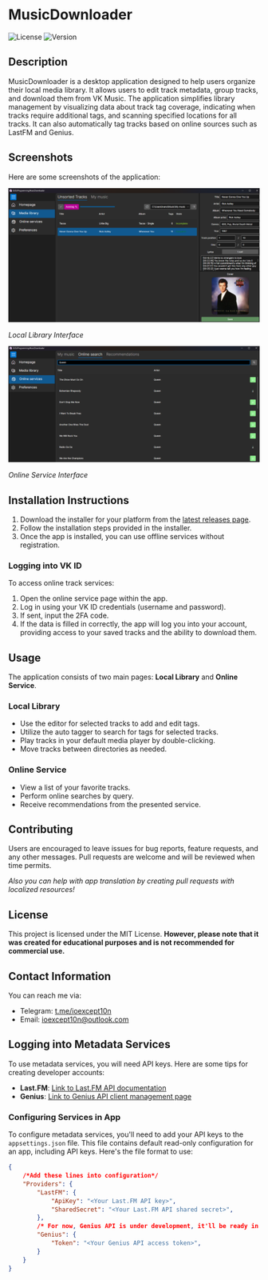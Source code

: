 # MusicDownloader

![License](https://img.shields.io/badge/license-MIT-blue) ![Version](https://img.shields.io/badge/version-1.0.3-blue)

## Description
MusicDownloader is a desktop application designed to help users organize their local media library. It allows users to edit track metadata, group tracks, and download them from VK Music. The application simplifies library management by visualizing data about track tag coverage, indicating when tracks require additional tags, and scanning specified locations for all tracks. It can also automatically tag tracks based on online sources such as LastFM and Genius.

## Screenshots
Here are some screenshots of the application:

![Local Library](images/TracksView.png)

*Local Library Interface*

![Online Service](images/OnlineSearchView.png)

*Online Service Interface*

## Installation Instructions
1. Download the installer for your platform from the [latest releases page](https://github.com/IOExcept10n/MusicDownloader/releases/latest).
2. Follow the installation steps provided in the installer.
3. Once the app is installed, you can use offline services without registration.

### Logging into VK ID
To access online track services:
1. Open the online service page within the app.
2. Log in using your VK ID credentials (username and password).
3. If sent, input the 2FA code.
4. If the data is filled in correctly, the app will log you into your account, providing access to your saved tracks and the ability to download them.

## Usage
The application consists of two main pages: **Local Library** and **Online Service**.

### Local Library
- Use the editor for selected tracks to add and edit tags.
- Utilize the auto tagger to search for tags for selected tracks.
- Play tracks in your default media player by double-clicking.
- Move tracks between directories as needed.

### Online Service
- View a list of your favorite tracks.
- Perform online searches by query.
- Receive recommendations from the presented service.


## Contributing
Users are encouraged to leave issues for bug reports, feature requests, and any other messages. Pull requests are welcome and will be reviewed when time permits.

*Also you can help with app translation by creating pull requests with localized resources!*

## License
This project is licensed under the MIT License. **However, please note that it was created for educational purposes and is not recommended for commercial use.**

## Contact Information
You can reach me via:
- Telegram: [t.me/ioexcept10n](https://t.me/ioexcept10n)
- Email: [ioexcept10n@outlook.com](mailto:ioexcept10n@outlook.com)

## Logging into Metadata Services
To use metadata services, you will need API keys. Here are some tips for creating developer accounts:
- **Last.FM**: [Link to Last.FM API documentation](https://www.last.fm/api)
- **Genius**: [Link to Genius API client management page](http://genius.com/api-clients)

### Configuring Services in App
To configure metadata services, you'll need to add your API keys to the `appsettings.json` file.
This file contains default read-only configuration for an app, including API keys.
Here's the file format to use:
```json
{
    /*Add these lines into configuration*/
    "Providers": {
        "LastFM": {
            "ApiKey": "<Your Last.FM API key>",
            "SharedSecret": "<Your Last.FM API shared secret>",
        },
        /* For now, Genius API is under development, it'll be ready in the next update.*/
        "Genius": { 
            "Token": "<Your Genius API access token>",
        }
    }
}
```
